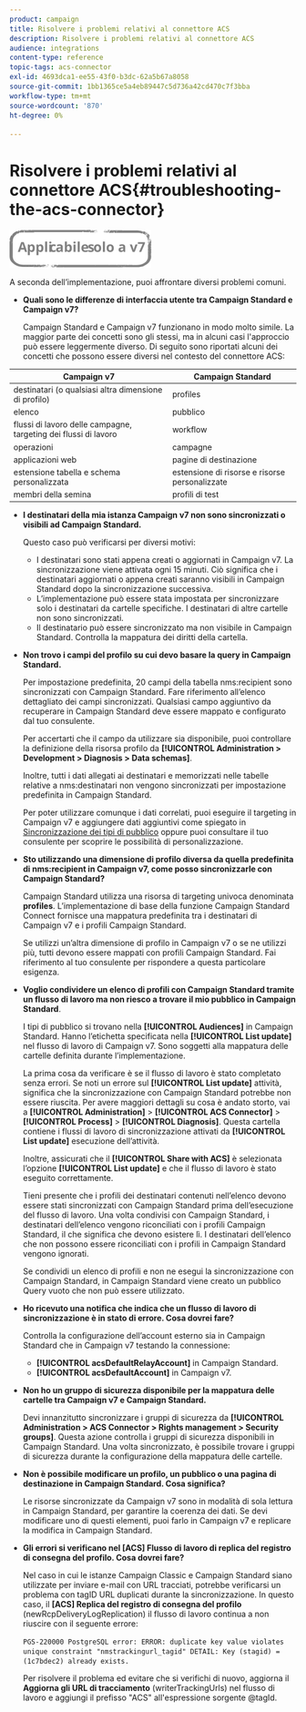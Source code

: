 ```yaml
---
product: campaign
title: Risolvere i problemi relativi al connettore ACS
description: Risolvere i problemi relativi al connettore ACS
audience: integrations
content-type: reference
topic-tags: acs-connector
exl-id: 4693dca1-ee55-43f0-b3dc-62a5b67a8058
source-git-commit: 1bb1365ce5a4eb89447c5d736a42cd470c7f3bba
workflow-type: tm+mt
source-wordcount: '870'
ht-degree: 0%

---
```


# Risolvere i problemi relativi al connettore ACS{#troubleshooting-the-acs-connector}

![](../../assets/v7-only.svg)

A seconda dell’implementazione, puoi affrontare diversi problemi comuni.

* **Quali sono le differenze di interfaccia utente tra Campaign Standard e Campaign v7?**

   Campaign Standard e Campaign v7 funzionano in modo molto simile. La maggior parte dei concetti sono gli stessi, ma in alcuni casi l&#39;approccio può essere leggermente diverso. Di seguito sono riportati alcuni dei concetti che possono essere diversi nel contesto del connettore ACS:

<table> 
 <thead> 
  <tr> 
   <th> Campaign v7<br /> </th> 
   <th> Campaign Standard<br /> </th> 
  </tr> 
 </thead> 
 <tbody> 
  <tr> 
   <td> destinatari (o qualsiasi altra dimensione di profilo)<br /> </td> 
   <td> profiles<br /> </td> 
  </tr> 
  <tr> 
   <td> elenco<br /> </td> 
   <td> pubblico<br /> </td> 
  </tr> 
  <tr> 
   <td> flussi di lavoro delle campagne, targeting dei flussi di lavoro<br /> </td> 
   <td> workflow<br /> </td> 
  </tr> 
  <tr> 
   <td> operazioni<br /> </td> 
   <td> campagne<br /> </td> 
  </tr> 
  <tr> 
   <td> applicazioni web<br /> </td> 
   <td> pagine di destinazione<br /> </td> 
  </tr> 
  <tr> 
   <td> estensione tabella e schema personalizzata<br /> </td> 
   <td> estensione di risorse e risorse personalizzate<br /> </td> 
  </tr> 
  <tr> 
   <td> membri della semina<br /> </td> 
   <td> profili di test<br /> </td> 
  </tr> 
 </tbody> 
</table>

* **I destinatari della mia istanza Campaign v7 non sono sincronizzati o visibili ad Campaign Standard.**

   Questo caso può verificarsi per diversi motivi:

   * I destinatari sono stati appena creati o aggiornati in Campaign v7. La sincronizzazione viene attivata ogni 15 minuti. Ciò significa che i destinatari aggiornati o appena creati saranno visibili in Campaign Standard dopo la sincronizzazione successiva.
   * L’implementazione può essere stata impostata per sincronizzare solo i destinatari da cartelle specifiche. I destinatari di altre cartelle non sono sincronizzati.
   * Il destinatario può essere sincronizzato ma non visibile in Campaign Standard. Controlla la mappatura dei diritti della cartella.

* **Non trovo i campi del profilo su cui devo basare la query in Campaign Standard.**

   Per impostazione predefinita, 20 campi della tabella nms:recipient sono sincronizzati con Campaign Standard. Fare riferimento all’elenco dettagliato dei campi sincronizzati. Qualsiasi campo aggiuntivo da recuperare in Campaign Standard deve essere mappato e configurato dal tuo consulente.

   Per accertarti che il campo da utilizzare sia disponibile, puoi controllare la definizione della risorsa profilo da **[!UICONTROL Administration > Development > Diagnosis > Data schemas]**.

   Inoltre, tutti i dati allegati ai destinatari e memorizzati nelle tabelle relative a nms:destinatari non vengono sincronizzati per impostazione predefinita in Campaign Standard.

   Per poter utilizzare comunque i dati correlati, puoi eseguire il targeting in Campaign v7 e aggiungere dati aggiuntivi come spiegato in [Sincronizzazione dei tipi di pubblico](../../integrations/using/synchronizing-audiences.md) oppure puoi consultare il tuo consulente per scoprire le possibilità di personalizzazione.

* **Sto utilizzando una dimensione di profilo diversa da quella predefinita di nms:recipient in Campaign v7, come posso sincronizzarle con Campaign Standard?**

   Campaign Standard utilizza una risorsa di targeting univoca denominata **profiles**. L’implementazione di base della funzione Campaign Standard Connect fornisce una mappatura predefinita tra i destinatari di Campaign v7 e i profili Campaign Standard.

   Se utilizzi un’altra dimensione di profilo in Campaign v7 o se ne utilizzi più, tutti devono essere mappati con profili Campaign Standard. Fai riferimento al tuo consulente per rispondere a questa particolare esigenza.

* **Voglio condividere un elenco di profili con Campaign Standard tramite un flusso di lavoro ma non riesco a trovare il mio pubblico in Campaign Standard**.

   I tipi di pubblico si trovano nella **[!UICONTROL Audiences]** in Campaign Standard. Hanno l’etichetta specificata nella **[!UICONTROL List update]** nel flusso di lavoro di Campaign v7. Sono soggetti alla mappatura delle cartelle definita durante l’implementazione.

   La prima cosa da verificare è se il flusso di lavoro è stato completato senza errori. Se noti un errore sul **[!UICONTROL List update]** attività, significa che la sincronizzazione con Campaign Standard potrebbe non essere riuscita. Per avere maggiori dettagli su cosa è andato storto, vai a **[!UICONTROL Administration]** > **[!UICONTROL ACS Connector]** > **[!UICONTROL Process]** > **[!UICONTROL Diagnosis]**. Questa cartella contiene i flussi di lavoro di sincronizzazione attivati da **[!UICONTROL List update]** esecuzione dell’attività.

   Inoltre, assicurati che il **[!UICONTROL Share with ACS]** è selezionata l’opzione **[!UICONTROL List update]** e che il flusso di lavoro è stato eseguito correttamente.

   Tieni presente che i profili dei destinatari contenuti nell’elenco devono essere stati sincronizzati con Campaign Standard prima dell’esecuzione del flusso di lavoro. Una volta condivisi con Campaign Standard, i destinatari dell’elenco vengono riconciliati con i profili Campaign Standard, il che significa che devono esistere lì. I destinatari dell’elenco che non possono essere riconciliati con i profili in Campaign Standard vengono ignorati.

   Se condividi un elenco di profili e non ne esegui la sincronizzazione con Campaign Standard, in Campaign Standard viene creato un pubblico Query vuoto che non può essere utilizzato.

* **Ho ricevuto una notifica che indica che un flusso di lavoro di sincronizzazione è in stato di errore. Cosa dovrei fare?**

   Controlla la configurazione dell’account esterno sia in Campaign Standard che in Campaign v7 testando la connessione:

   * **[!UICONTROL acsDefaultRelayAccount]** in Campaign Standard.
   * **[!UICONTROL acsDefaultAccount]** in Campaign v7.

* **Non ho un gruppo di sicurezza disponibile per la mappatura delle cartelle tra Campaign v7 e Campaign Standard.**

   Devi innanzitutto sincronizzare i gruppi di sicurezza da **[!UICONTROL Administration > ACS Connector > Rights management > Security groups]**. Questa azione controlla i gruppi di sicurezza disponibili in Campaign Standard. Una volta sincronizzato, è possibile trovare i gruppi di sicurezza durante la configurazione della mappatura delle cartelle.

* **Non è possibile modificare un profilo, un pubblico o una pagina di destinazione in Campaign Standard. Cosa significa?**

   Le risorse sincronizzate da Campaign v7 sono in modalità di sola lettura in Campaign Standard, per garantire la coerenza dei dati. Se devi modificare uno di questi elementi, puoi farlo in Campaign v7 e replicare la modifica in Campaign Standard.

* **Gli errori si verificano nel [ACS] Flusso di lavoro di replica del registro di consegna del profilo. Cosa dovrei fare?**

   Nel caso in cui le istanze Campaign Classic e Campaign Standard siano utilizzate per inviare e-mail con URL tracciati, potrebbe verificarsi un problema con tagID URL duplicati durante la sincronizzazione. In questo caso, il **[ACS] Replica del registro di consegna del profilo** (newRcpDeliveryLogReplication) il flusso di lavoro continua a non riuscire con il seguente errore:

   ```PGS-220000 PostgreSQL error: ERROR: duplicate key value violates unique constraint "nmstrackingurl_tagid" DETAIL: Key (stagid) = (1c7bdec2) already exists.```

   Per risolvere il problema ed evitare che si verifichi di nuovo, aggiorna il **Aggiorna gli URL di tracciamento** (writerTrackingUrls) nel flusso di lavoro e aggiungi il prefisso &quot;ACS&quot; all&#39;espressione sorgente @tagId.
